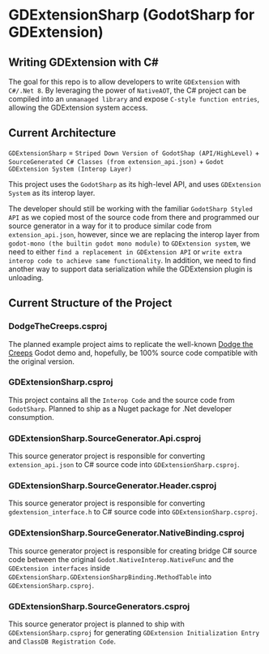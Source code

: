 # GDExtensionSharp (GodotSharp for GDExtension)

## Writing GDExtension with C\#

The goal for this repo is to allow developers to write `GDExtension` with `C#/.Net 8`.
By leveraging the power of `NativeAOT`, the C# project can be compiled into an `unmanaged library` and expose `C-style function entries`,  allowing the GDExtension system access.

## Current Architecture

`GDExtensionSharp` = `Striped Down Version of GodotShap (API/HighLevel)` + `SourceGenerated C# Classes (from extension_api.json)` + `Godot GDExtension System (Interop Layer)`

This project uses the `GodotSharp` as its high-level API, and uses `GDExtension System` as its interop layer.

The developer should still be working with the familiar `GodotSharp Styled API` as we copied most of the source code from there and programmed our source generator in a way for it to produce similar code from `extension_api.json`, however, since we are replacing the interop layer from `godot-mono (the builtin godot mono module)` to `GDExtension system`, we need to either `find a replacement in GDExtension API` or `write extra interop code to achieve same functionality`. In addition, we need to find another way to support data serialization while the GDExtension plugin is unloading.

## Current Structure of the Project

### DodgeTheCreeps.csproj

The planned example project aims to replicate the well-known [Dodge the Creeps](https://docs.godotengine.org/en/latest/getting_started/first_2d_game/index.html) Godot demo and, hopefully, be 100% source code compatible with the original version.

### GDExtensionSharp.csproj

This project contains all the `Interop Code` and the source code from `GodotSharp`. Planned to ship as a Nuget package for .Net developer consumption.

### GDExtensionSharp.SourceGenerator.Api.csproj

This source generator project is responsible for converting `extension_api.json` to C# source code into `GDExtensionSharp.csproj`.

### GDExtensionSharp.SourceGenerator.Header.csproj

This source generator project is responsible for converting `gdextension_interface.h` to C# source code into `GDExtensionSharp.csproj`.

### GDExtensionSharp.SourceGenerator.NativeBinding.csproj

This source generator project is responsible for creating bridge C# source code between the original `Godot.NativeInterop.NativeFunc` and the `GDExtension interfaces` inside `GDExtensionSharp.GDExtensionSharpBinding.MethodTable` into `GDExtensionSharp.csproj`.

### GDExtensionSharp.SourceGenerators.csproj

This source generator project is planned to ship with `GDExtensionSharp.csproj` for generating `GDExtension Initialization Entry` and `ClassDB Registration Code`.
